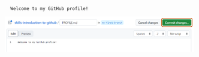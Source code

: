  ```
   Welcome to my GitHub profile!
   ```

   ![profile.md file screenshot](/images/my-profile-file.png)
   
